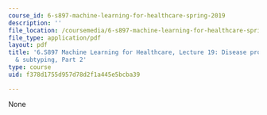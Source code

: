 ```yaml
---
course_id: 6-s897-machine-learning-for-healthcare-spring-2019
description: ''
file_location: /coursemedia/6-s897-machine-learning-for-healthcare-spring-2019/f378d1755d957d78d2f1a445e5bcba39_MIT6_S897S19_lec19.pdf
file_type: application/pdf
layout: pdf
title: '6.S897 Machine Learning for Healthcare, Lecture 19: Disease progression modeling
  & subtyping, Part 2'
type: course
uid: f378d1755d957d78d2f1a445e5bcba39

---
```

None